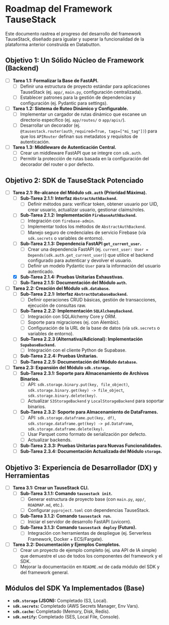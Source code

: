 # Roadmap del Framework TauseStack

Este documento rastrea el progreso del desarrollo del framework TauseStack, diseñado para igualar y superar la funcionalidad de la plataforma anterior construida en Databutton.

## Objetivo 1: Un Sólido Núcleo de Framework (Backend)

- [ ] **Tarea 1.1: Formalizar la Base de FastAPI.**
  - [ ] Definir una estructura de proyecto estándar para aplicaciones TauseStack (ej. `app/`, `main.py`, configuración centralizada).
  - [ ] Establecer patrones para la gestión de dependencias y configuración (ej. Pydantic para settings).
- [ ] **Tarea 1.2: Sistema de Ruteo Dinámico y Configurable.**
  - [ ] Implementar un cargador de rutas dinámico que escanee un directorio específico (ej. `app/routes/` o `app/apis/`).
  - [ ] Desarrollar un decorador (ej. `@tausestack.router(auth_required=True, tags=["mi_tag"])`) para que los `APIRouter` definan sus metadatos y requisitos de autenticación.
- [ ] **Tarea 1.3: Middleware de Autenticación Central.**
  - [ ] Crear un middleware FastAPI que se integre con `sdk.auth`.
  - [ ] Permitir la protección de rutas basada en la configuración del decorador del router o por defecto.

## Objetivo 2: SDK de TauseStack Potenciado

- [ ] **Tarea 2.1: Re-alcance del Módulo `sdk.auth` (Prioridad Máxima).**
  - [ ] **Sub-Tarea 2.1.1: Interfaz `AbstractAuthBackend`.**
    - [ ] Definir métodos para: verificar token, obtener usuario por UID, crear usuario, actualizar usuario, gestionar claims/roles.
  - [ ] **Sub-Tarea 2.1.2: Implementación `FirebaseAuthBackend`.**
    - [ ] Integración con `firebase-admin`.
    - [ ] Implementar todos los métodos de `AbstractAuthBackend`.
    - [ ] Manejo seguro de credenciales de servicio Firebase (vía `sdk.secrets` o variables de entorno).
  - [ ] **Sub-Tarea 2.1.3: Dependencia FastAPI `get_current_user`.**
    - [ ] Crear una dependencia FastAPI (ej. `current_user: User = Depends(sdk.auth.get_current_user)`) que utilice el backend configurado para autenticar y devolver el usuario.
    - [ ] Definir un modelo Pydantic `User` para la información del usuario autenticado.
  - [x] **Sub-Tarea 2.1.4: Pruebas Unitarias Exhaustivas.**
  - [ ] **Sub-Tarea 2.1.5: Documentación del Módulo `auth`.**
- [ ] **Tarea 2.2: Creación del Módulo `sdk.database`.**
  - [ ] **Sub-Tarea 2.2.1: Interfaz `AbstractDatabaseBackend`.**
    - [ ] Definir operaciones CRUD básicas, gestión de transacciones, ejecución de consultas raw.
  - [ ] **Sub-Tarea 2.2.2: Implementación `SQLAlchemyBackend`.**
    - [ ] Integración con SQLAlchemy Core y ORM.
    - [ ] Soporte para migraciones (ej. con Alembic).
    - [ ] Configuración de la URL de la base de datos (vía `sdk.secrets` o variables de entorno).
  - [ ] **Sub-Tarea 2.2.3 (Alternativa/Adicional): Implementación `SupabaseBackend`.**
    - [ ] Integración con el cliente Python de Supabase.
  - [ ] **Sub-Tarea 2.2.4: Pruebas Unitarias.**
  - [ ] **Sub-Tarea 2.2.5: Documentación del Módulo `database`.**
- [ ] **Tarea 2.3: Expansión del Módulo `sdk.storage`.**
  - [ ] **Sub-Tarea 2.3.1: Soporte para Almacenamiento de Archivos Binarios.**
    - [ ] API: `sdk.storage.binary.put(key, file_object)`, `sdk.storage.binary.get(key) -> file_object`, `sdk.storage.binary.delete(key)`.
    - [ ] Actualizar `S3StorageBackend` y `LocalStorageBackend` para soportar binarios.
  - [ ] **Sub-Tarea 2.3.2: Soporte para Almacenamiento de DataFrames.**
    - [ ] API: `sdk.storage.dataframe.put(key, df)`, `sdk.storage.dataframe.get(key) -> pd.DataFrame`, `sdk.storage.dataframe.delete(key)`.
    - [ ] Usar Parquet como formato de serialización por defecto.
    - [ ] Actualizar backends.
  - [ ] **Sub-Tarea 2.3.3: Pruebas Unitarias para Nuevas Funcionalidades.**
  - [ ] **Sub-Tarea 2.3.4: Documentación Actualizada del Módulo `storage`.**

## Objetivo 3: Experiencia de Desarrollador (DX) y Herramientas

- [ ] **Tarea 3.1: Crear un TauseStack CLI.**
  - [ ] **Sub-Tarea 3.1.1: Comando `tausestack init`.**
    - [ ] Generar estructura de proyecto base (con `main.py`, `app/`, `ROADMAP.md`, etc.).
    - [ ] Configurar `pyproject.toml` con dependencias TauseStack.
  - [ ] **Sub-Tarea 3.1.2: Comando `tausestack run`.**
    - [ ] Iniciar el servidor de desarrollo FastAPI (uvicorn).
  - [ ] **Sub-Tarea 3.1.3: Comando `tausestack deploy` (Futuro).**
    - [ ] Integración con herramientas de despliegue (ej. Serverless Framework, Docker + ECS/Fargate).
- [ ] **Tarea 3.2: Documentación y Ejemplos Completos.**
  - [ ] Crear un proyecto de ejemplo completo (ej. una API de IA simple) que demuestre el uso de todos los componentes del framework y el SDK.
  - [ ] Mejorar la documentación en `README.md` de cada módulo del SDK y del framework general.

## Módulos del SDK Ya Implementados (Base)

- **`sdk.storage` (JSON):** Completado (S3, Local).
- **`sdk.secrets`:** Completado (AWS Secrets Manager, Env Vars).
- **`sdk.cache`:** Completado (Memory, Disk, Redis).
- **`sdk.notify`:** Completado (SES, Local File, Console).
